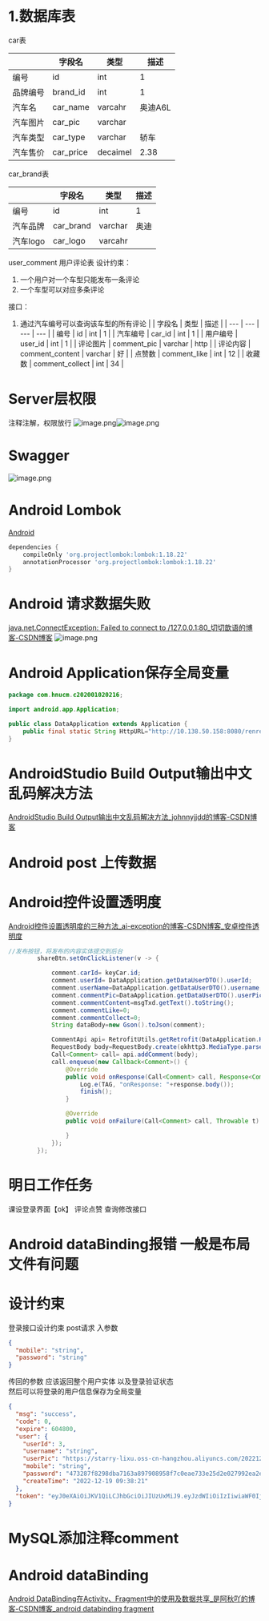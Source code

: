 # 1.数据库表
car表

|  | 字段名 | 类型 | 描述 |
| --- | --- | --- | --- |
| 编号 | id | int | 1 |
| 品牌编号 | brand_id | int | 1 |
| 汽车名 | car_name | varcahr | 奥迪A6L |
| 汽车图片 | car_pic | varchar |  |
| 汽车类型 | car_type | varchar | 轿车 |
| 汽车售价 | car_price | decaimel | 2.38 |

car_brand表

|  | 字段名 | 类型 | 描述 |
| --- | --- | --- | --- |
| 编号 | id | int | 1 |
| 汽车品牌 | car_brand | varchar | 奥迪 |
| 汽车logo | car_logo | varcahr |  |

user_comment 用户评论表
设计约束：

1. 一个用户对一个车型只能发布一条评论
2. 一个车型可以对应多条评论

接口：

1. 通过汽车编号可以查询该车型的所有评论
|  | 字段名 | 类型 | 描述 |
| --- | --- | --- | --- |
| 编号 | id | int | 1 |
| 汽车编号 | car_id | int | 1 |
| 用户编号 | user_id | int | 1 |
| 评论图片 | comment_pic | varchar | http |
| 评论内容 | comment_content | varchar | 好 |
| 点赞数 | comment_like | int | 12 |
| 收藏数 | comment_collect | int | 34 |

# 
# Server层权限
注释注解，权限放行
![image.png](/images/29509a1d3fe64033b6504daa627314e9.png)![image.png](/images/6ce70bd11164a98b450f57221cd4e1eb.png)

# Swagger
![image.png](/images/b850bee5d994d15e643ee8bb6470eab1.png)
# Android Lombok
[Android](https://projectlombok.org/setup/android)
```groovy
dependencies {
	compileOnly 'org.projectlombok:lombok:1.18.22'
    annotationProcessor 'org.projectlombok:lombok:1.18.22'
}
```
# Android 请求数据失败
[java.net.ConnectException: Failed to connect to /127.0.0.1:80_切切歆语的博客-CSDN博客](https://blog.csdn.net/dickyqie/article/details/105534207)
![image.png](/images/f9535026d01b9edb72e9822faa157a20.png)
# Android Application保存全局变量
```java
package com.hnucm.c202001020216;

import android.app.Application;

public class DataApplication extends Application {
    public final static String HttpURL="http://10.138.50.158:8080/renren-fast/";
}
```
# AndroidStudio Build Output输出中文乱码解决方法
[AndroidStudio Build Output输出中文乱码解决方法_johnnyjjdd的博客-CSDN博客](https://blog.csdn.net/johnnyjjdd/article/details/106806078)
# Android post 上传数据


# Android控件设置透明度
[Android控件设置透明度的三种方法_ai-exception的博客-CSDN博客_安卓控件透明度](https://blog.csdn.net/qq_36982160/article/details/81235264)
```java
//发布按钮，将发布的内容实体提交到后台
        shareBtn.setOnClickListener(v -> {

            comment.carId= keyCar.id;
            comment.userId= DataApplication.getDataUserDTO().userId;
            comment.userName=DataApplication.getDataUserDTO().username;
            comment.commentPic=DataApplication.getDataUserDTO().userPic;
            comment.commentContent=msgTxd.getText().toString();
            comment.commentLike=0;
            comment.commentCollect=0;
            String dataBody=new Gson().toJson(comment);

            CommentApi api= RetrofitUtils.getRetrofit(DataApplication.HttpURL).create(CommentApi.class);
            RequestBody body=RequestBody.create(okhttp3.MediaType.parse("application/json; charset=utf-8"),dataBody);
            Call<Comment> call= api.addComment(body);
            call.enqueue(new Callback<Comment>() {
                @Override
                public void onResponse(Call<Comment> call, Response<Comment> response) {
                    Log.e(TAG, "onResponse: "+response.body());
                    finish();
                }

                @Override
                public void onFailure(Call<Comment> call, Throwable t) {

                }
            });
        });
```
# 明日工作任务
课设登录界面【ok】
评论点赞 
查询修改接口
# Android dataBinding报错 一般是布局文件有问题
# 设计约束
登录接口设计约束
post请求   入参数
```json
{
  "mobile": "string",
  "password": "string"
}
```
传回的参数
应该返回整个用户实体  以及登录验证状态   
然后可以将登录的用户信息保存为全局变量
```json
{
  "msg": "success",
  "code": 0,
  "expire": 604800,
  "user": {
    "userId": 3,
    "username": "string",
    "userPic": "https://starry-lixu.oss-cn-hangzhou.aliyuncs.com/202212191319712.png",
    "mobile": "string",
    "password": "473287f8298dba7163a897908958f7c0eae733e25d2e027992ea2edc9bed2fa8",
    "createTime": "2022-12-19 09:38:21"
  },
  "token": "eyJ0eXAiOiJKV1QiLCJhbGciOiJIUzUxMiJ9.eyJzdWIiOiIzIiwiaWF0IjoxNjcxNDI3NjQyLCJleHAiOjE2NzIwMzI0NDJ9.cXQYOcYw-BZ1rVZKefRocX5RHNrVjI4za_m4YFUqI22W9Fg6yp2AdY9aYTokTgcAqB5tGGVNKlxSwRW6VDsJ1A"
}
```
# MySQL添加注释comment
# Android dataBinding
[Android DataBinding在Activity、Fragment中的使用及数据共享_是阿秋吖的博客-CSDN博客_android databinding fragment](https://blog.csdn.net/A_Intelligence/article/details/110388061)
# 


